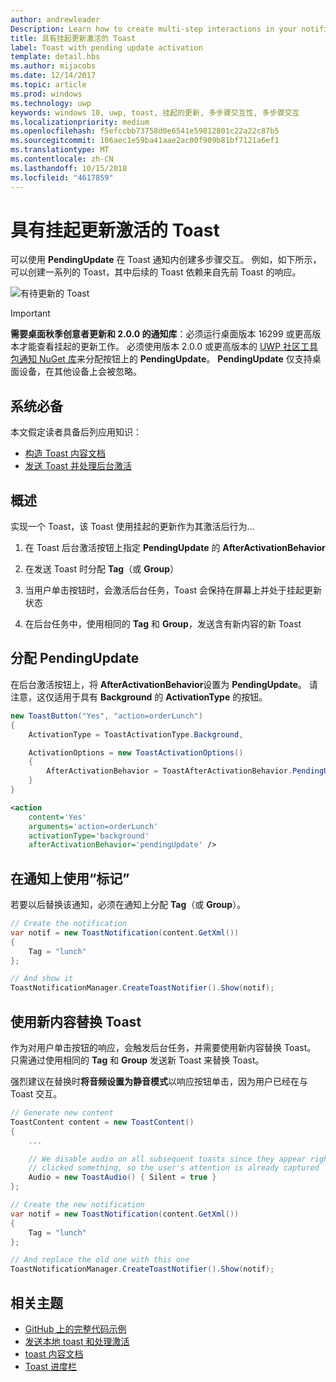 ```yaml
---
author: andrewleader
Description: Learn how to create multi-step interactions in your notifications.
title: 具有挂起更新激活的 Toast
label: Toast with pending update activation
template: detail.hbs
ms.author: mijacobs
ms.date: 12/14/2017
ms.topic: article
ms.prod: windows
ms.technology: uwp
keywords: windows 10, uwp, toast, 挂起的更新, 多步骤交互性, 多步骤交互
ms.localizationpriority: medium
ms.openlocfilehash: f5efccbb73758d0e6541e59812801c22a22c87b5
ms.sourcegitcommit: 106aec1e59ba41aae2ac00f909b81bf7121a6ef1
ms.translationtype: MT
ms.contentlocale: zh-CN
ms.lasthandoff: 10/15/2018
ms.locfileid: "4617859"
---
```

# <a name="toast-with-pending-update-activation"></a>具有挂起更新激活的 Toast

可以使用 **PendingUpdate** 在 Toast 通知内创建多步骤交互。 例如，如下所示，可以创建一系列的 Toast，其中后续的 Toast 依赖来自先前 Toast 的响应。

![有待更新的 Toast](images/toast-pendingupdate.gif)

> [!IMPORTANT]
> **需要桌面秋季创意者更新和 2.0.0 的通知库**：必须运行桌面版本 16299 或更高版本才能查看挂起的更新工作。 必须使用版本 2.0.0 或更高版本的 [UWP 社区工具包通知 NuGet 库](https://www.nuget.org/packages/Microsoft.Toolkit.Uwp.Notifications/)来分配按钮上的 **PendingUpdate**。 **PendingUpdate** 仅支持桌面设备，在其他设备上会被忽略。


## <a name="prerequisites"></a>系统必备

本文假定读者具备后列应用知识：

- [构造 Toast 内容文档](adaptive-interactive-toasts.md)
- [发送 Toast 并处理后台激活](send-local-toast.md)


## <a name="overview"></a>概述

实现一个 Toast，该 Toast 使用挂起的更新作为其激活后行为…

1. 在 Toast 后台激活按钮上指定 **PendingUpdate** 的 **AfterActivationBehavior**

2. 在发送 Toast 时分配 **Tag**（或 **Group**）

3. 当用户单击按钮时，会激活后台任务，Toast 会保持在屏幕上并处于挂起更新状态

4. 在后台任务中，使用相同的 **Tag** 和 **Group**，发送含有新内容的新 Toast


## <a name="assign-pendingupdate"></a>分配 PendingUpdate

在后台激活按钮上，将 **AfterActivationBehavior**设置为 **PendingUpdate**。 请注意，这仅适用于具有 **Background** 的 **ActivationType** 的按钮。

```csharp
new ToastButton("Yes", "action=orderLunch")
{
    ActivationType = ToastActivationType.Background,

    ActivationOptions = new ToastActivationOptions()
    {
        AfterActivationBehavior = ToastAfterActivationBehavior.PendingUpdate
    }
}
```

```xml
<action
    content='Yes'
    arguments='action=orderLunch'
    activationType='background'
    afterActivationBehavior='pendingUpdate' />
```


## <a name="use-a-tag-on-the-notification"></a>在通知上使用“标记”

若要以后替换该通知，必须在通知上分配 **Tag**（或 **Group**）。

```csharp
// Create the notification
var notif = new ToastNotification(content.GetXml())
{
    Tag = "lunch"
};

// And show it
ToastNotificationManager.CreateToastNotifier().Show(notif);
```


## <a name="replace-the-toast-with-new-content"></a>使用新内容替换 Toast

作为对用户单击按钮的响应，会触发后台任务，并需要使用新内容替换 Toast。 只需通过使用相同的 **Tag** 和 **Group** 发送新 Toast 来替换 Toast。

强烈建议在替换时**将音频设置为静音模式**以响应按钮单击，因为用户已经在与 Toast 交互。

```csharp
// Generate new content
ToastContent content = new ToastContent()
{
    ...

    // We disable audio on all subsequent toasts since they appear right after the user
    // clicked something, so the user's attention is already captured
    Audio = new ToastAudio() { Silent = true }
};

// Create the new notification
var notif = new ToastNotification(content.GetXml())
{
    Tag = "lunch"
};

// And replace the old one with this one
ToastNotificationManager.CreateToastNotifier().Show(notif);
```


## <a name="related-topics"></a>相关主题

- [GitHub 上的完整代码示例](https://github.com/WindowsNotifications/quickstart-toast-pending-update)
- [发送本地 toast 和处理激活](send-local-toast.md)
- [toast 内容文档](adaptive-interactive-toasts.md)
- [Toast 进度栏](toast-progress-bar.md)